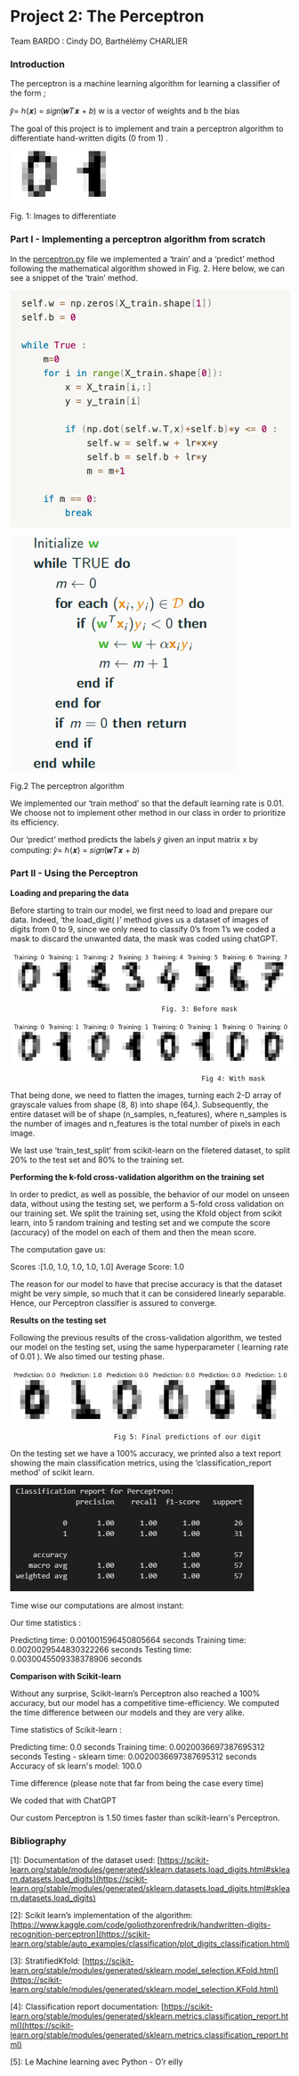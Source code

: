 # Project 2: The Perceptron

Team BARDO : Cindy DO, Barthélémy CHARLIER

### **Introduction**

The perceptron is a machine learning algorithm for learning a classifier of the form ;

𝑦̂= ℎ(𝒙) = 𝑠𝑖𝑔𝑛(𝒘𝑇𝒙 + 𝑏)   w is a vector of weights and b the bias

The goal of this project is to implement and train a perceptron algorithm to differentiate hand-written digits (0 from 1) .

![Fig. 1: Images to differentiate](Project%202%20The%20Perceptron%209940466c5c954a5d97389181350e7a92/Untitled.png)

Fig. 1: Images to differentiate

### Part I - Implementing a perceptron algorithm from scratch

In the [perceptron.py](http://perceptron.py/) file we implemented a ‘train’ and a ‘predict’ method following the mathematical algorithm showed in Fig. 2. Here below, we can see a snippet of the ‘train’ method.

![Capture d’écran 2023-12-14 à 23.10.31.png](Project%202%20The%20Perceptron%209940466c5c954a5d97389181350e7a92/Capture_dcran_2023-12-14__23.10.31.png)

![Fig.2 The perceptron algorithm](Project%202%20The%20Perceptron%209940466c5c954a5d97389181350e7a92/Untitled%201.png)

Fig.2 The perceptron algorithm

We implemented our ‘train method’ so that the default learning rate is 0.01. We choose not to implement other method in our class in order to prioritize its efficiency.

Our ‘predict’ method predicts the labels 𝑦̂ given an input matrix x by computing: 𝑦̂= ℎ(𝒙) = 𝑠𝑖𝑔𝑛(𝒘𝑇𝒙 + 𝑏) 

### Part II - Using the Perceptron

**Loading and preparing the data**

Before starting to train our model, we first need to load and prepare our data. Indeed, ‘the load_digit( )’ method gives us a dataset of images of digits from 0 to 9, since  we only need to classify 0’s from 1’s we coded a mask to discard the unwanted data, the mask was coded using chatGPT.

![                                          Fig. 3: Before mask ](Project%202%20The%20Perceptron%209940466c5c954a5d97389181350e7a92/Untitled%202.png)

                                          Fig. 3: Before mask 

![                                                    Fig 4: With mask](Project%202%20The%20Perceptron%209940466c5c954a5d97389181350e7a92/Untitled%203.png)

                                                    Fig 4: With mask

That being done, we need to flatten the images, turning each 2-D array of grayscale values from shape (8, 8) into shape (64,). Subsequently, the entire dataset will be of shape (n_samples, n_features), where n_samples is the number of images and n_features is the total number of pixels in each image.

We last use ‘train_test_split’ from scikit-learn on the filetered dataset, to split 20% to the test set and 80% to the training set.

**Performing the k-fold  cross-validation algorithm on the training set**

In order to predict, as well as possible, the behavior of our model on unseen data, without using the testing set, we perform a 5-fold cross validation on our training set. We split the training set, using the Kfold object from scikit learn, into 5 random training and testing set and we compute the score (accuracy) of the model on each of them and then the mean score.

The computation gave us: 

Scores :[1.0, 1.0, 1.0, 1.0, 1.0]
Average Score: 1.0

The reason for our model to have that precise accuracy is that the dataset might be very simple, so much that it can be considered linearly separable. Hence, our Perceptron classifier is assured to converge.

**Results on the testing set**

Following the previous results of the cross-validation algorithm, we tested our model on the testing set, using the same hyperparameter ( learning rate of 0.01 ). We also timed our testing phase.

![                              Fig 5: Final predictions of our digit ](Project%202%20The%20Perceptron%209940466c5c954a5d97389181350e7a92/Untitled%204.png)

                              Fig 5: Final predictions of our digit 

On the testing set we have a 100% accuracy, we printed also a text report showing the main classification metrics, using the ‘classification_report method’ of scikit learn.

![Untitled](Project%202%20The%20Perceptron%209940466c5c954a5d97389181350e7a92/Untitled%205.png)

Time wise our computations are almost instant:

Our time statistics :

Predicting time: 0.001001596450805664 seconds
Training time: 0.0020029544830322266 seconds
Testing time: 0.0030045509338378906 seconds

**Comparison with Scikit-learn**

Without any surprise, Scikit-learn’s Perceptron also reached a 100% accuracy, but our model has a competitive time-efficiency. We computed the time difference between our models and they are very alike.

Time statistics of Scikit-learn  :

Predicting time: 0.0 seconds
Training time: 0.0020036697387695312 seconds
Testing - sklearn time: 0.0020036697387695312 seconds
Accuracy of sk learn's model: 100.0

Time difference (please note that far from being the case every time) 

We coded that with ChatGPT

Our custom Perceptron is 1.50 times faster than scikit-learn's Perceptron.

### Bibliography

[1]: Documentation of the dataset used: [https://scikit-learn.org/stable/modules/generated/sklearn.datasets.load_digits.html#sklearn.datasets.load_digits](https://scikit-learn.org/stable/modules/generated/sklearn.datasets.load_digits.html#sklearn.datasets.load_digits)

[2]: Scikit learn’s implementation of the algorithm: [https://www.kaggle.com/code/goliothzorenfredrik/handwritten-digits-recognition-perceptron](https://scikit-learn.org/stable/auto_examples/classification/plot_digits_classification.html)

[3]: StratifiedKfold: [https://scikit-learn.org/stable/modules/generated/sklearn.model_selection.KFold.html](https://scikit-learn.org/stable/modules/generated/sklearn.model_selection.KFold.html)

[4]: Classification report documentation:  [https://scikit-learn.org/stable/modules/generated/sklearn.metrics.classification_report.html](https://scikit-learn.org/stable/modules/generated/sklearn.metrics.classification_report.html)

[5]: Le Machine learning avec Python - O’r eilly
